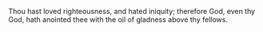 Thou hast loved righteousness, and hated iniquity; therefore God, even thy God, hath anointed thee with the oil of gladness above thy fellows.
